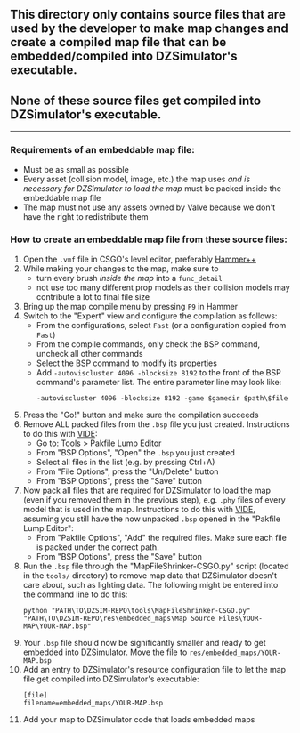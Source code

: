 ## This directory only contains source files that are used by the developer to make map changes and create a compiled map file that can be embedded/compiled into DZSimulator's executable.

## None of these source files get compiled into DZSimulator's executable.

----

### Requirements of an embeddable map file:
 - Must be as small as possible
 - Every asset (collision model, image, etc.) the map uses _and is necessary for DZSimulator to load the map_ must be packed inside the embeddable map file
 - The map must not use any assets owned by Valve because we don't have the right to redistribute them

### How to create an embeddable map file from these source files:

1. Open the `.vmf` file in CSGO's level editor, preferably [Hammer++](https://developer.valvesoftware.com/wiki/Hammer%2B%2B)
1. While making your changes to the map, make sure to
    - turn every brush _inside the map_ into a `func_detail`
    - not use too many different prop models as their collision models may contribute a lot to final file size
1. Bring up the map compile menu by pressing `F9` in Hammer
1. Switch to the "Expert" view and configure the compilation as follows:
    - From the configurations, select `Fast` (or a configuration copied from `Fast`)
    - From the compile commands, only check the BSP command, uncheck all other commands
    - Select the BSP command to modify its properties
    - Add `-autoviscluster 4096 -blocksize 8192` to the front of the BSP command's parameter list. The entire parameter line may look like:
      ```
      -autoviscluster 4096 -blocksize 8192 -game $gamedir $path\$file
      ```
1. Press the "Go!" button and make sure the compilation succeeds
1. Remove ALL packed files from the `.bsp` file you just created. Instructions to do this with [VIDE](https://developer.valvesoftware.com/wiki/VIDE):
    - Go to: Tools > Pakfile Lump Editor
    - From "BSP Options", "Open" the `.bsp` you just created
    - Select all files in the list (e.g. by pressing Ctrl+A)
    - From "File Options", press the "Un/Delete" button
    - From "BSP Options", press the "Save" button
1. Now pack all files that are required for DZSimulator to load the map (even if you removed them in the previous step), e.g. `.phy` files of every model that is used in the map. Instructions to do this with [VIDE](https://developer.valvesoftware.com/wiki/VIDE), assuming you still have the now unpacked `.bsp` opened in the "Pakfile Lump Editor":
    - From "Pakfile Options", "Add" the required files. Make sure each file is packed under the correct path.
    - From "BSP Options", press the "Save" button
1. Run the `.bsp` file through the "MapFileShrinker-CSGO.py" script (located in the `tools/` directory) to remove map data that DZSimulator doesn't care about, such as lighting data. The following might be entered into the command line to do this:
    ```
    python "PATH\TO\DZSIM-REPO\tools\MapFileShrinker-CSGO.py" "PATH\TO\DZSIM-REPO\res\embedded_maps\Map Source Files\YOUR-MAP\YOUR-MAP.bsp"
    ```
1. Your `.bsp` file should now be significantly smaller and ready to get embedded into DZSimulator. Move the file to `res/embedded_maps/YOUR-MAP.bsp`
1. Add an entry to DZSimulator's resource configuration file to let the map file get compiled into DZSimulator's executable:
    ```
    [file]
    filename=embedded_maps/YOUR-MAP.bsp
    ```
1. Add your map to DZSimulator code that loads embedded maps
